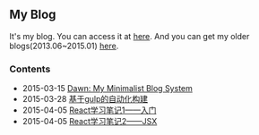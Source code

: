 My Blog
----------

It's my blog. You can access it at [here](http://blog.syaningv.com/#/).
And you can get my older blogs(2013.06~2015.01) [here](https://github.com/syaning/older-blogs).

### Contents

- 2015-03-15 [Dawn: My Minimalist Blog System](docs/2015-03-15-dawn-my-minimalist-blog-system.md)
- 2015-03-28 [基于gulp的自动化构建](docs/2015-03-28-building-projects-with-gulp.md)
- 2015-04-05 [React学习笔记1——入门](2015-04-05-react-notebook-1.md)
- 2015-04-05 [React学习笔记2——JSX](2015-04-05-react-notebook-2.md)
